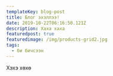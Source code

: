 ```yaml
---
templateKey: blog-post
title: Блог эхэллээ!
date: 2019-10-22T06:16:50.121Z
description: Хаха хаха
featuredpost: true
featuredimage: /img/products-grid2.jpg
tags:
  - би бичсээн
---
```

Хэхэ хөхө
